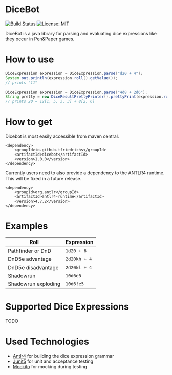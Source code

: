 # DiceBot
[![Build Status](https://travis-ci.com/tfriedrichs/dicebot.svg?branch=master)](https://travis-ci.com/tfriedrichs/dicebot)
[![License: MIT](https://img.shields.io/badge/License-MIT-yellow.svg)](https://opensource.org/licenses/MIT)

DiceBot is a java library for parsing and evaluating dice expressions like they occur in Pen&Paper games.

# How to use
```java
DiceExpression expression = DiceExpression.parse("d20 + 4");
System.out.println(expression.roll().getValue());
// prints "11"
```

```java
DiceExpression expression = DiceExpression.parse("4d8 + 2d6");
String pretty = new DiceResultPrettyPrinter().prettyPrint(expression.roll());
// prints 20 = 12[1, 5, 3, 3] + 8[2, 6]
```
# How to get

Dicebot is most easily accessible from maven central.

```
<dependency>
    <groupId>io.github.tfriedrichs</groupId>
    <artifactId>dicebot</artifactId>
    <version>1.0.0</version>
</dependency>
```

Currently users need to also provide a dependency to the ANTLR4 runtime. This will be fixed in a future release.
```
<dependency>
    <groupId>org.antlr</groupId>
    <artifactId>antlr4-runtime</artifactId>
    <version>4.7.2</version>
</dependency>
```


# Examples

Roll | Expression
--- | ---
Pathfinder or DnD | ```1d20 + 6```
DnD5e advantage |```2d20kh + 4```
DnD5e disadvantage | ```2d20kl + 4```
Shadowrun | ```10d6e5```
Shadowrun exploding | ```10d6!e5```


# Supported Dice Expressions

TODO

# Used Technologies

- [Antlr4](https://www.antlr.org/) for building the dice expression grammar
- [Junit5](https://junit.org/junit5/) for unit and acceptance testing
- [Mockito](https://site.mockito.org/) for mocking during testing
